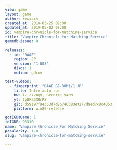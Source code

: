 ```yaml
---
view: game
layout: game
author: reicast
created_at: 2018-03-25 09:00
updated_at: 2019-05-02 09:00
id: vampire-chronicle-for-matching-service
title: "Vampire Chronicle for Matching Service"
gamedb-issue: 0

releases:
  - id: "DAAE"
    region: JP
    version: "1.003"
    discs: 1
    medium: gdrom

test-videos:
  - fingerprint: "DAAE GD-ROM1/1 JP"
    title: Intro auto run
    hw: i7 2720qm, GeForce 540M
    yt: tp0F23XHrP8
    git: d59197f84353d7d2b746383e9277d9ed7c8c4053
    platform: win86-release

gotIGDBGame: 1
idIGDB: 93310
name: "Vampire Chronicle For Matching Service"
popularity: 1.0
slug: "vampire-chronicle-for-matching-service"

---
```

